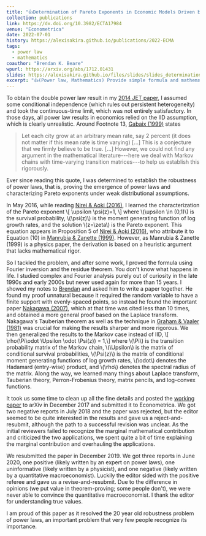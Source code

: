 ```yaml
---
title: "👍Determination of Pareto Exponents in Economic Models Driven by Markov Multiplicative Processes"
collection: publications
link: https://dx.doi.org/10.3982/ECTA17984
venue: "Econometrica"
date: 2022-07-01
history: https://alexisakira.github.io/publications/2022-ECMA
tags:
  - power law
  - mathematics
coauthor: "Brendan K. Beare"
wpurl: https://arxiv.org/abs/1712.01431
slides: https://alexisakira.github.io/files/slides/slides_determination.pdf
excerpt: "👍(Power law, Mathematics) Provide simple formula and mathematical foundation for Pareto exponents of stationary Markov multiplicative processes."
---
```


To obtain the double power law result in my [2014 JET paper](https://doi.org/10.1016/j.jet.2014.09.015), I assumed some conditional independence (which rules out persistent heterogeneity) and took the continuous-time limit, which was not entirely satisfactory. In those days, all power law results in economics relied on the IID assumption, which is clearly unrealistic. Around Footnote 13, [Gabaix (1999)](https://doi.org/10.1162/003355399556133) states

>Let each city grow at an arbitrary mean rate, say 2 percent (it does not matter if this mean rate is time varying) [...] This is a conjecture that we firmly believe to be true. [...] However, we could not find any argument in the mathematical literature---here we deal with Markov chains with time-varying transition matrices---to help us establish this rigorously.

Ever since reading this quote, I was determined to establish the robustness of power laws, that is, proving the emergence of power laws and characterizing Pareto exponents under weak distributional assumptions.

In May 2016, while reading [Nirei & Aoki (2016)](https://doi.org/10.1016/j.red.2015.11.002), I learned the characterization of the Pareto exponent
\\[ \upsilon \psi(z)=1, \\]
where \\(\upsilon \in (0,1)\\) is the survival probability, \\(\psi(z)\\) is the moment generating function of log growth rates, and the solution \\(z=\zeta\\) is the Pareto exponent. This equation appears in Proposition 5 of [Nirei & Aoki (2016)](https://doi.org/10.1016/j.red.2015.11.002), who attribute it to Equation (10) in [Manrubia & Zanette (1999)](https://doi.org/10.1103/PhysRevE.59.4945). However, as Manrubia & Zanette (1999) is a physics paper, the derivation is based on a heuristic argument that lacks mathematical rigor.

So I tackled the problem, and after some work, I proved the formula using Fourier inversion and the residue theorem. You don't know what happens in life. I studied complex and Fourier analysis purely out of curiosity in the late 1990s and early 2000s but never used again for more than 15 years. I showed my notes to [Brendan](https://www.brendanbeare.com/) and asked him to write a paper together. He found my proof unnatural because it required the random variable to have a finite support with evenly-spaced points, so instead he found the important paper [Nakagawa (2007)](https://doi.org/10.1109/TIT.2007.903114), which at that time was cited less than 10 times, and obtained a more general proof based on the Laplace transform. Nakagawa's Tauberian theorem as well as the technique in [Graham & Vaaler (1981)](https://doi.org/10.1090/S0002-9947-1981-0607121-1) was crucial for making the results sharper and more rigorous. We then generalized the results to the Markov case instead of IID,
\\[ \rho(\Pi\odot \Upsilon \odot \Psi(z)) = 1,\\]
where \\(\Pi\\) is the transition probability matrix of the Markov chain, \\(\Upsilon\\) is the matrix of conditional survival probabilities, \\(\Psi(z)\\) is the matrix of conditional moment generating functions of log growth rates, \\(\odot\\) denotes the Hadamard (entry-wise) product, and \\(\rho\\) denotes the spectral radius of the matrix. Along the way, we learned many things about Laplace transform, Tauberian theory, Perron-Frobenius theory, matrix pencils, and log-convex functions.

It took us some time to clean up all the fine details and posted the [working paper](https://arxiv.org/abs/1712.01431) to arXiv in December 2017 and submitted it to Econometrica. We got two negative reports in July 2018 and the paper was rejected, but the editor seemed to be quite interested in the results and gave us a reject-and-resubmit, although the path to a successful revision was unclear. As the initial reviewers failed to recognize the marginal mathematical contribution and criticized the two applications, we spent quite a bit of time explaining the marginal contribution and overhauling the applications.

We resubmitted the paper in December 2019. We got three reports in June 2020, one positive (likely written by an expert on power laws), one uninformative (likely written by a physicist), and one negative (likely written by a quantitative macroeconomist). Luckily the editor sided with the positive referee and gave us a revise-and-resubmit. Due to the difference in opinions (we put value in theorem-proving; some people don't), we were never able to convince the quantitative macroeconomist. I thank the editor for understanding true values.

I am proud of this paper as it resolved the 20 year old robustness problem of power laws, an important problem that very few people recognize its importance.